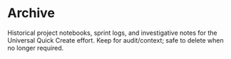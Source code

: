 # Archive

Historical project notebooks, sprint logs, and investigative notes for the Universal Quick Create effort. Keep for audit/context; safe to delete when no longer required.
